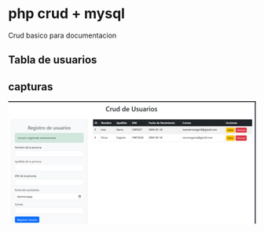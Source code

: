 # php crud + mysql

Crud basico para documentacion

## Tabla de usuarios

## capturas
![Inicio de sesión](https://github.com/kirivanCode/php_crud1/blob/main/images/crudusuarios.png?raw=true)
